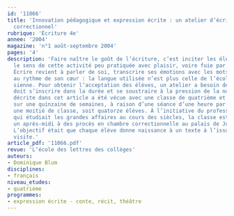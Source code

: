 ```yaml
---
id: '11066'
title: 'Innovation pédagogique et expression écrite : un atelier d’écriture au tribunal
  correctionnel'
rubrique: 'Écriture 4e'
annee: '2004'
magazine: 'n°1 août-septembre 2004'
pages: '4'
description: 'Faire naître le goût de l’écriture, c’est inciter les élèves à découvrir
  le sens de cette activité peu pratiquée avec plaisir, voire fuie par nombre de collégiens.
  Écrire revient à parler de soi, transcrire ses émotions avec les mots de son trouble,
  au rythme de son cœur : la langue utilisée n’est plus celle de l’école, mais la
  sienne. Pour obtenir l’acceptation des élèves, un atelier a besoin de temps : il
  doit s’inscrire dans la durée et se soustraire à la pression de la note. L’expérience
  décrite dans cet article a été vécue avec une classe de quatrième et s’est déroulée
  sur une quinzaine de semaines, à raison d’une séance d’une heure par semaine pour
  une moitié de classe, soit quatorze élèves. À l’initiative du professeur d’histoire
  qui étudiait les grandes affaires au cours des siècles, la classe est allée assister
  un après-midi à des procès en chambre correctionnelle au palais de Justice de Paris.
  L’objectif était que chaque élève donne naissance à un texte à l’issue de cette
  visite.'
article_pdf: '11066.pdf'
revue: 'L’école des lettres des collèges'
auteurs:
- Dominique Blum
disciplines:
- français
niveau_etudes:
- quatrième
programmes:
- expression écrite - conte, récit, théâtre
---
```

